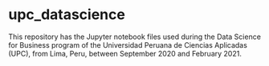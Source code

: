# upc_datascience

This repository has the Jupyter notebook files used during the Data Science for Business program of the Universidad Peruana de Ciencias Aplicadas (UPC), from Lima, Peru, between September 2020 and February 2021. 

